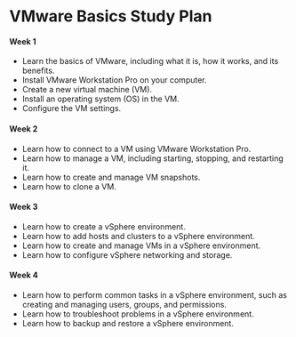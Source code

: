 # VMware Basics Study Plan

#### Week 1
- Learn the basics of VMware, including what it is, how it works, and its benefits.
- Install VMware Workstation Pro on your computer.
- Create a new virtual machine (VM).
- Install an operating system (OS) in the VM.
- Configure the VM settings.

#### Week 2
- Learn how to connect to a VM using VMware Workstation Pro.
- Learn how to manage a VM, including starting, stopping, and restarting it.
- Learn how to create and manage VM snapshots.
- Learn how to clone a VM.

#### Week 3
- Learn how to create a vSphere environment.
- Learn how to add hosts and clusters to a vSphere environment.
- Learn how to create and manage VMs in a vSphere environment.
- Learn how to configure vSphere networking and storage.

#### Week 4
- Learn how to perform common tasks in a vSphere environment, such as creating and managing users, groups, and permissions.
- Learn how to troubleshoot problems in a vSphere environment.
- Learn how to backup and restore a vSphere environment.



